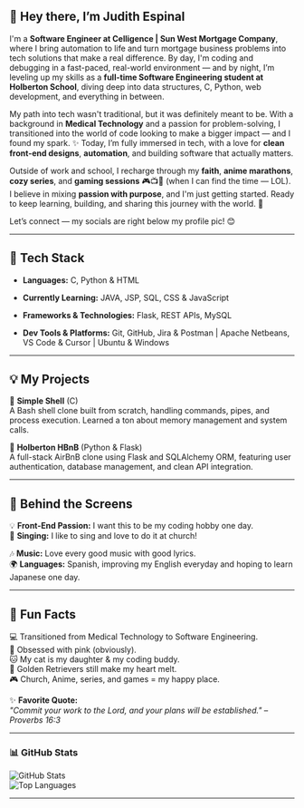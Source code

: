 ## 🎀 Hey there, I’m Judith Espinal

I'm a **Software Engineer at Celligence | Sun West Mortgage Company**, where I bring automation to life and turn mortgage business problems into tech solutions that make a real difference. By day, I'm coding and debugging in a fast-paced, real-world environment — and by night, I’m leveling up my skills as a **full-time Software Engineering student at Holberton School**, diving deep into data structures, C, Python, web development, and everything in between.

My path into tech wasn't traditional, but it was definitely meant to be. With a background in **Medical Technology** and a passion for problem-solving, I transitioned into the world of code looking to make a bigger impact — and I found my spark. ✨ Today, I’m fully immersed in tech, with a love for **clean front-end designs**, **automation**, and building software that actually matters.

Outside of work and school, I recharge through my **faith**, **anime marathons**, **cozy series**, and **gaming sessions** 🎮📺📖 (when I can find the time — LOL). I believe in mixing **passion with purpose**, and I'm just getting started. Ready to keep learning, building, and sharing this journey with the world. 💫

Let’s connect — my socials are right below my profile pic! 😊 

---

## 🔧 **Tech Stack**
- **Languages:** C, Python & HTML

- **Currently Learning:** JAVA, JSP, SQL, CSS & JavaScript

- **Frameworks & Technologies:** Flask, REST APIs, MySQL

- **Dev Tools & Platforms:** Git, GitHub, Jira & Postman | Apache Netbeans, VS Code & Cursor | Ubuntu & Windows

---

## 💡 **My Projects**
🚀 **Simple Shell** (C)  
A Bash shell clone built from scratch, handling commands, pipes, and process execution. Learned a ton about memory management and system calls.  

🏡 **Holberton HBnB** (Python & Flask)  
A full-stack AirBnB clone using Flask and SQLAlchemy ORM, featuring user authentication, database management, and clean API integration.

---

## 🌟 **Behind the Screens**
💡 **Front-End Passion:** I want this to be my coding hobby one day.  
🎤 **Singing:** I like to sing and love to do it at church!

🎶 **Music:** Love every good music with good lyrics.  
🌍 **Languages:** Spanish, improving my English everyday and hoping to learn Japanese one day. 

---

## 💖 **Fun Facts**
💻 Transitioned from Medical Technology to Software Engineering.  
🎀 Obsessed with pink (obviously).  
🐱 My cat is my daughter & my coding buddy.  
🐶 Golden Retrievers still make my heart melt.  
🎮 Church, Anime, series, and games = my happy place.  

✨ **Favorite Quote:**  
_"Commit your work to the Lord, and your plans will be established." – Proverbs 16:3_  

---

### 📊 **GitHub Stats**
![GitHub Stats](https://github-readme-stats.vercel.app/api?username=judiihh&show_icons=true&theme=pink)  
![Top Languages](https://github-readme-stats.vercel.app/api/top-langs/?username=judiihh&layout=compact&theme=pink)

---

<!---This keeps it **fun, structured, and uniquely you!** 🎀 Let me know if you want any tweaks! 😃💖 --->  


<!---
judiihh/judiihh is a ✨ special ✨ repository because its `README.md` (this file) appears on your GitHub profile.
You can click the Preview link to take a look at your changes.
--->
